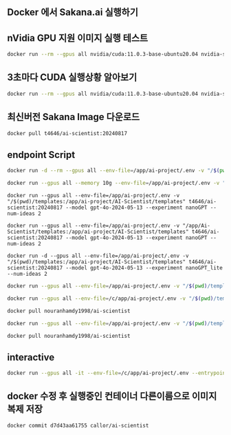 ## Docker 에서 Sakana.ai 실행하기

## nVidia GPU 지원 이미지 실행 테스트
```bash
docker run --rm --gpus all nvidia/cuda:11.0.3-base-ubuntu20.04 nvidia-smi
```
## 3초마다 CUDA 실행상황 알아보기
```bash
docker run --rm --gpus all nvidia/cuda:11.0.3-base-ubuntu20.04 nvidia-smi -l 3
```

## 최신버전 Sakana Image 다운로드
```bash
docker pull t4646/ai-scientist:20240817
```

## endpoint Script
```bash
docker run -d --rm --gpus all --env-file=/app/ai-project/.env -v "/$(pwd)/templates:/app/ai-project/AI-Scientist/templates" t4646/ai-scientist:20240817 --model gpt-4o-2024-05-13 --experiment nanoGPT --num-ideas 2
```


```bash
docker run --gpus all --memory 10g --env-file=/app/ai-project/.env -v "/$(pwd)/templates:/app/ai-project/AI-Scientist/templates" t4646/ai-scientist:20240817 --model gpt-4o-2024-05-13 --experiment 2d_diffusion --num-ideas 2
```

```shell
docker run --gpus all --env-file=/app/ai-project/.env -v "/$(pwd)/templates:/app/ai-project/AI-Scientist/templates" t4646/ai-scientist:20240817 --model gpt-4o-2024-05-13 --experiment nanoGPT --num-ideas 2
```

```shell
docker run --gpus all --env-file=/app/ai-project/.env -v "/app/Ai-Scientist/templates:/app/ai-project/AI-Scientist/templates" t4646/ai-scientist:20240817 --model gpt-4o-2024-05-13 --experiment nanoGPT --num-ideas 2
```

```shell
docker run -d --gpus all --env-file=/app/ai-project/.env -v "/$(pwd)/templates:/app/ai-project/AI-Scientist/templates" t4646/ai-scientist:20240817 --model gpt-4o-2024-05-13 --experiment nanoGPT_lite --num-ideas 2
```


```bash
docker run --gpus all --env-file=/app/ai-project/.env -v "/$(pwd)/templates:/app/ai-project/AI-Scientist/templates" t4646/ai-scientist:20240817 --model gpt-4o-2024-05-13 --experiment 2d_diffusion --num-ideas 1
```

```bash
docker run --gpus all --env-file=/c/app/ai-project/.env -v "/$(pwd)/templates:/c/app/ai-project/AI-Scientist/templates" t4646/ai-scientist:20240817 --model chatgpt-4o-latest	 --experiment 2d_diffusion --num-ideas 1
```


```bash
docker pull nouranhamdy1998/ai-scientist
````
```bash
docker run --gpus all --env-file=/app/ai-project/.env -v "/$(pwd)/templates:/app/ai-project/AI-Scientist/templates" nouranhamdy1998/ai-scientist --model gpt-4o-2024-05-13 --experiment 2d_diffusion --num-ideas 1
```


```bash
docker pull nouranhamdy1998/ai-scientist
```


## interactive
```bash
docker run --gpus all -it --env-file=/c/app/ai-project/.env --entrypoint /bin/bash t4646/ai-scientist:20240817
```

## docker 수정 후 실행중인 컨테이너 다른이름으로 이미지 복제 저장
```bash
docker commit d7d43aa61755 callor/ai-scientist
```